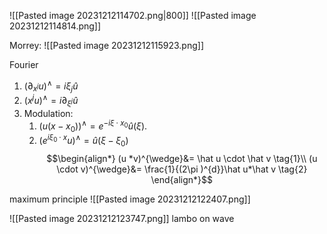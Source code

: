 ![[Pasted image 20231212114702.png|800]]
![[Pasted image 20231212114814.png]]

Morrey:
![[Pasted image 20231212115923.png]]


Fourier 
1. $({\partial _{x^{j}}u})^{\wedge}=i \xi _{j}\hat u$
2. $(x^{j}u)^{\wedge}=i \partial _{\xi ^{j}}\hat u$
3. Modulation: 
	1. $(u(x-x_{0}))^{\wedge}=e^{-i \xi \cdot x_{0}}\hat u(\xi )$.
	2. $(e^{i \xi _{0}\cdot x}u)^{\wedge}=\hat u(\xi -\xi _{0})$ 
$$\begin{align*}
(u *v)^{\wedge}&= \hat u \cdot \hat v \tag{1}\\
(u \cdot v)^{\wedge}&= \frac{1}{(2\pi )^{d}}\hat u*\hat v \tag{2}
\end{align*}$$

maximum principle
![[Pasted image 20231212122407.png]]

![[Pasted image 20231212123747.png]]
lambo on wave
